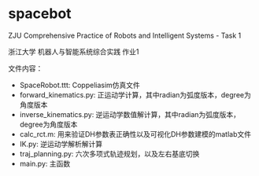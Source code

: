 # spacebot
ZJU Comprehensive Practice of Robots and Intelligent Systems - Task 1

浙江大学 机器人与智能系统综合实践 作业1

文件内容：

- SpaceRobot.ttt: Coppeliasim仿真文件
- forward_kinematics.py: 正运动学计算，其中radian为弧度版本，degree为角度版本
- inverse_kinematics.py: 逆运动学数值解计算，其中radian为弧度版本，degree为角度版本
- calc_rct.m: 用来验证DH参数表正确性以及可视化DH参数建模的matlab文件
- IK.py: 逆运动学解析解计算
- traj_planning.py: 六次多项式轨迹规划，以及左右基底切换
- main.py: 主函数
